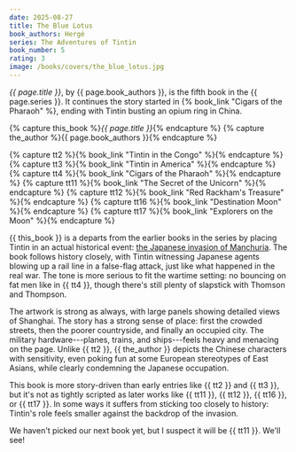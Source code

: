 ```yaml
---
date: 2025-08-27
title: The Blue Lotus
book_authors: Hergé
series: The Adventures of Tintin
book_number: 5
rating: 3
image: /books/covers/the_blue_lotus.jpg
---
```


<cite class="book-title">{{ page.title }}</cite>, by <span
class="author-name">{{ page.book_authors }}</span>, is the fifth book in the
<span class="book-series">{{ page.series }}</span>. It continues the story
started in {% book_link "Cigars of the Pharaoh" %}, ending with Tintin busting
an opium ring in China.

{% capture this_book %}<cite class="book-title">{{ page.title }}</cite>{% endcapture %}
{% capture the_author %}<span class="author-name">{{ page.book_authors }}</span>{% endcapture %}

{% capture tt2 %}{% book_link "Tintin in the Congo" %}{% endcapture %}
{% capture tt3 %}{% book_link "Tintin in America" %}{% endcapture %}
{% capture tt4 %}{% book_link "Cigars of the Pharaoh" %}{% endcapture %}
{% capture tt11 %}{% book_link "The Secret of the Unicorn" %}{% endcapture %}
{% capture tt12 %}{% book_link "Red Rackham's Treasure" %}{% endcapture %}
{% capture tt16 %}{% book_link "Destination Moon" %}{% endcapture %}
{% capture tt17 %}{% book_link "Explorers on the Moon" %}{% endcapture %}

{{ this_book }} is a departs from the earlier books in the series by placing
Tintin in an actual historical event: [the Japanese invasion of
Manchuria][invasion]. The book follows history closely, with Tintin witnessing
Japanese agents blowing up a rail line in a false-flag attack, just like what
happened in the real war. The tone is more serious to fit the wartime setting:
no bouncing on fat men like in {{ tt4 }}, though there's still plenty of
slapstick with Thomson and Thompson.

[invasion]: https://en.wikipedia.org/wiki/Japanese_invasion_of_Manchuria

The artwork is strong as always, with large panels showing detailed views of
Shanghai. The story has a strong sense of place: first the crowded streets,
then the poorer countryside, and finally an occupied city. The military
hardware---planes, trains, and ships---feels heavy and menacing on the page.
Unlike {{ tt2 }}, {{ the_author }} depicts the Chinese characters with
sensitivity, even poking fun at some European stereotypes of East Asians,
while clearly condemning the Japanese occupation.

This book is more story-driven than early entries like {{ tt2 }} and {{ tt3
}}, but it's not as tightly scripted as later works like {{ tt11 }}, {{ tt12
}}, {{ tt16 }}, or {{ tt17 }}. In some ways it suffers from sticking too
closely to history: Tintin's role feels smaller against the backdrop of the
invasion.

We haven't picked our next book yet, but I suspect it will be {{ tt11 }}.
We'll see!
